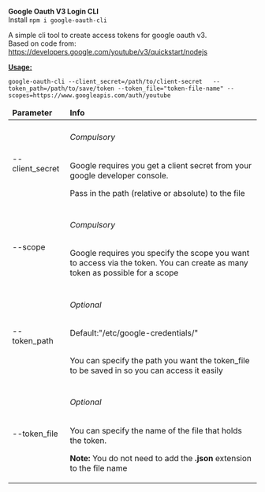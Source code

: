 <b>Google Oauth V3 Login CLI</b>
<br>
Install `npm i google-oauth-cli`

A simple cli tool to create access tokens for google oauth v3.<br/>Based on code from: https://developers.google.com/youtube/v3/quickstart/nodejs

<b><u>Usage:</u></b>

`google-oauth-cli --client_secret=/path/to/client-secret   --token_path=/path/to/save/token --token_file="token-file-name" --scopes=https://www.googleapis.com/auth/youtube
`

<table>
    <thead>
        <tr>
            <td><b>Parameter</b></td>
            <td><b>Info</b></td> 
        </tr>
    </thead>
    <tbody>
        <tr>
            <td>--client_secret</td>
            <td>
                <h6>Compulsory</h6>
                <p>Google requires you get a client secret from your google developer console.</p>
                <p>Pass in the path (relative or absolute) to the file</p>
            </td>
        </tr>
        <tr>
                    <td>--scope</td>
                    <td>
                        <h6>Compulsory</h6>
                        <p>Google requires you specify the scope you want to access via the token. You can create as many token as possible for a scope</p>
                    </td>
          </tr>
        <tr>
            <td>
                --token_path
            </td>
            <td>
                <h6>Optional</h6>
                Default:"/etc/google-credentials/"<br><br>
              <p>  You can specify the path you want the token_file to be saved in so you can access it easily</p>
            </td>
        </tr>
        <tr>
                    <td>
                        --token_file
                    </td>
                    <td>
                        <h6>Optional</h6>
                      <p>  You can specify the name of the file that holds the token.  </p>
                      <p><b>Note:</b> You do not need to add the <b>.json</b> extension to the file name</p>
                    </td>
                </tr>
    </tbody>
</table>





